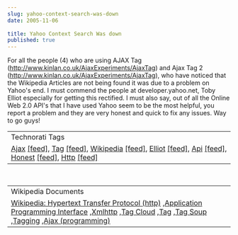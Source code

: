 ```yaml
---
slug: yahoo-context-search-was-down
date: 2005-11-06
 
title: Yahoo Context Search Was down
published: true
---
```

For all the people (4) who are using AJAX Tag (<a href="http://www.kinlan.co.uk/AjaxExperiments/AjaxTag">http://www.kinlan.co.uk/AjaxExperiments/AjaxTag</a>) and Ajax Tag 2 (<a href="http://www.kinlan.co.uk/AjaxExperiments/AjaxTag2">http://www.kinlan.co.uk/AjaxExperiments/AjaxTag</a>), who have noticed that the Wikipedia Articles are not being found it was due to a problem on Yahoo's end.  I must commend the people at developer.yahoo.net, Toby Elliot especially for getting this rectified.  I must also say, out of all the Online Web 2.0 API's that I have used Yahoo seem to be the most helpful, you report a problem and they are very honest and quick to fix any issues.  Way to go guys!<p /><table class="TechnoratiHead TagHeader">
<tr><td>Technorati Tags</td></tr>
<tr class="Technorati"><td>
<a href="http://www.technorati.com/tag/Ajax" class="Tag" rel="tag">Ajax</a> <a href="http://feeds.technorati.com/feed/posts/tag/Ajax" class="Tag">[feed]</a>, <a href="http://www.technorati.com/tag/Tag" class="Tag" rel="tag">Tag</a> <a href="http://feeds.technorati.com/feed/posts/tag/Tag" class="Tag">[feed]</a>, <a href="http://www.technorati.com/tag/Wikipedia" class="Tag" rel="tag">Wikipedia</a> <a href="http://feeds.technorati.com/feed/posts/tag/Wikipedia" class="Tag">[feed]</a>, <a href="http://www.technorati.com/tag/Elliot" class="Tag" rel="tag">Elliot</a> <a href="http://feeds.technorati.com/feed/posts/tag/Elliot" class="Tag">[feed]</a>, <a href="http://www.technorati.com/tag/Api" class="Tag" rel="tag">Api</a> <a href="http://feeds.technorati.com/feed/posts/tag/Api" class="Tag">[feed]</a>, <a href="http://www.technorati.com/tag/Honest" class="Tag" rel="tag">Honest</a> <a href="http://feeds.technorati.com/feed/posts/tag/Honest" class="Tag">[feed]</a>, <a href="http://www.technorati.com/tag/Http" class="Tag" rel="tag">Http</a> <a href="http://feeds.technorati.com/feed/posts/tag/Http" class="Tag">[feed]</a>
</td></tr>
</table><br /><table class="TechnoratiHead TagHeader">
<tr><td>Wikipedia Documents</td></tr>
<tr class="Technorati"><td>
<a href="http://en.wikipedia.org/wiki/HTTP">Wikipedia: Hypertext Transfer Protocol (http)</a> ,<a href="http://en.wikipedia.org/wiki/API">Application Programming Interface</a> ,<a href="http://en.wikipedia.org/wiki/XMLHttpRequest">Xmlhttp</a> ,<a href="http://en.wikipedia.org/wiki/Tag_cloud">Tag Cloud</a> ,<a href="http://en.wikipedia.org/wiki/Tag">Tag</a> ,<a href="http://en.wikipedia.org/wiki/Tag_Soup">Tag Soup</a> ,<a href="http://en.wikipedia.org/wiki/Tagging">Tagging</a> ,<a href="http://en.wikipedia.org/wiki/Ajax_(programming)">Ajax (programming)</a>
</td></tr>
</table><div class="blogger-post-footer"><img class="posterous_download_image" src="https://blogger.googleusercontent.com/tracker/8109338-113123611768653102?l=www.kinlan.co.uk%2Findex.html" height="1" alt="" width="1" /></div>

